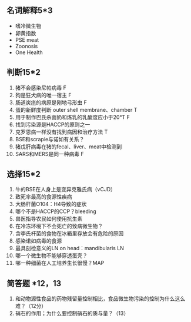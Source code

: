 ## 名词解释5*3

- 嗜冷微生物
- 卵黄指数
- PSE meat
- Zoonosis
- One Health

## 判断15*2

1. 猪不会感染尼帕病毒 F
2. 狗是狂犬病的唯一宿主 F
3. 肠道炭疽的病原是刚地弓形虫 F
4. 蛋的新鲜度判断 outer shell membrane、chamber T
5. 用于制作巴氏杀菌奶和炼乳的乳酸度应小于20°T  F
6. 找到污染源是HACCP的原则之一
7. 克罗恩病一样没有找到病因和治疗方法 T
8. BSE和scrapie与诺如有关系？
9. 猪戊肝病毒在猪的fecal、liver、meat中检测到
10. SARS和MERS是同一种病毒 F

## 选择15*2

1. 牛的BSE在人身上是变异克雅氏病（vCJD）
2. 致死率最高的食源性疾病
3. 大肠杆菌O104：H4导致的症状
4. 哪个不是HACCP的CCP？bleeding
5. 兽医指导农民如何使用抗生素
6. 在冷冻环境下不会死亡的致病微生物？
7. 含李氏杆菌的食物在冰箱里存放会有危险的原因
8. 感染诺如病毒的食源
9. 最具剖检意义的LN on head：mandibularis LN
10. 哪一个微生物不能够穿透蛋壳？
11. 哪一种细菌在人工培养生长很慢？MAP

## 简答题 *12，13

1. 和动物源性食品的药物残留量控制相比，食品微生物污染的控制为什么这么难？（12分）
2. 硝石的作用；为什么要控制硝石的质与量？（13）
